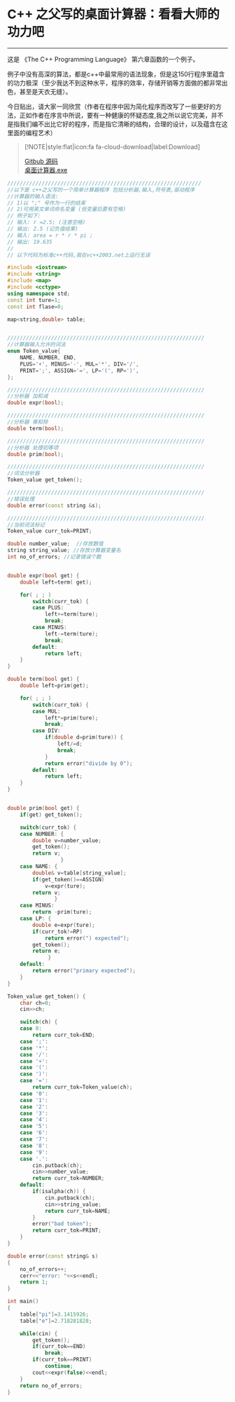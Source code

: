 # C++ 之父写的桌面计算器：看看大师的功力吧

------


这是 《The C++ Programming Language》 第六章函数的一个例子。

例子中没有高深的算法，都是c++中最常用的语法现象，但是这150行程序里蕴含的功力极深（至少我达不到这种水平，程序的效率，存储开销等方面做的都非常出色，甚至是天衣无缝）。

今日贴出，请大家一同欣赏（作者在程序中因为简化程序而改写了一些更好的方法，正如作者在序言中所说，要有一种健康的怀疑态度,我之所以说它完美，并不是指我们编不出比它好的程序，而是指它清晰的结构，合理的设计，以及蕴含在这里面的编程艺术）

> [!NOTE|style:flat|icon:fa fa-cloud-download|label:Download]
> 
> [Gitbub 源码](https://github.com/lyy289065406/The-C-Programming-Language/tree/master/TCPL-Desktop-Calculator)
<br/> [桌面计算器.exe](https://github.com/lyy289065406/The-C-Programming-Language/blob/master/TCPL-Desktop-Calculator/Release/%E6%A1%8C%E9%9D%A2%E8%AE%A1%E7%AE%97%E5%99%A8.exe)


```cpp
////////////////////////////////////////////////////////////// 
//以下是 c++之父写的一个简单计算器程序 包括分析器,输入,符号表,驱动程序 
//计算器的输入语法: 
// 1)以 ";" 号作为一行的结束 
// 2)可用英文单词命名变量 (但变量后要有空格) 
// 例子如下: 
// 输入: r =2.5; (注意空格) 
// 输出: 2.5 (记负值结果) 
// 输入: area = r * r * pi ; 
// 输出: 19.635 
// 
// 以下代码为标准c++代码,我在vc++2003.net上运行无误 

#include <iostream> 
#include <string> 
#include <map> 
#include <cctype> 
using namespace std; 
const int ture=1; 
const int flase=0; 

map<string,double> table; 


/////////////////////////////////////////////////////////////// 
//计算器输入允许的词法 
enum Token_value{ 
	NAME, NUMBER, END, 
	PLUS='+', MINUS='-', MUL='*', DIV='/', 
	PRINT=';', ASSIGN='=', LP='(', RP=')', 
}; 

/////////////////////////////////////////////////////////////// 
//分析器 加和减 
double expr(bool); 

/////////////////////////////////////////////////////////////// 
//分析器 乘和除 
double term(bool); 

/////////////////////////////////////////////////////////////// 
//分析器 处理初等项 
double prim(bool); 

/////////////////////////////////////////////////////////////// 
//词法分析器 
Token_value get_token(); 

/////////////////////////////////////////////////////////////// 
//错误处理 
double error(const string &s); 

/////////////////////////////////////////////////////////////// 
//当前词法标记 
Token_value curr_tok=PRINT; 

double number_value;  //存放数值 
string string_value; //存放计算器变量名 
int no_of_errors; //记录错误个数 


double expr(bool get) { 
	double left=term( get); 

	for( ; ; ) 
		switch(curr_tok) { 
		case PLUS: 
			left+=term(ture); 
			break; 
		case MINUS: 
			left-=term(ture); 
			break; 
		default: 
			return left; 
	} 
} 

double term(bool get) { 
	double left=prim(get); 

	for( ; ; ) 
		switch(curr_tok) { 
		case MUL: 
			left*=prim(ture); 
			break; 
		case DIV: 
			if(double d=prim(ture)) { 
				left/=d; 
				break; 
			} 
			return error("divide by 0"); 
		default: 
			return left; 
	} 
} 


double prim(bool get) { 
	if(get) get_token(); 

	switch(curr_tok) { 
	case NUMBER: { 
		double v=number_value; 
		get_token(); 
		return v; 
				 } 
	case NAME: { 
		double& v=table[string_value]; 
		if(get_token()==ASSIGN) 
			v=expr(ture); 
		return v; 
			   } 
	case MINUS: 
		return -prim(ture); 
	case LP: { 
		double e=expr(ture); 
		if(curr_tok!=RP) 
			return error(") expected"); 
		get_token(); 
		return e; 
			 } 
	default: 
		return error("primary expected"); 
	} 
} 

Token_value get_token() { 
	char ch=0; 
	cin>>ch; 

	switch(ch) { 
	case 0: 
		return curr_tok=END; 
	case ';': 
	case '*': 
	case '/': 
	case '+': 
	case '(': 
	case ')': 
	case '=': 
		return curr_tok=Token_value(ch); 
	case '0': 
	case '1': 
	case '2': 
	case '3': 
	case '4': 
	case '5': 
	case '6': 
	case '7': 
	case '8': 
	case '9': 
	case '.': 
		cin.putback(ch); 
		cin>>number_value; 
		return curr_tok=NUMBER; 
	default: 
		if(isalpha(ch)) { 
			cin.putback(ch); 
			cin>>string_value; 
			return curr_tok=NAME; 
		} 
		error("bad token"); 
		return curr_tok=PRINT; 
	} 
} 

double error(const string& s)
{ 
	no_of_errors++; 
	cerr<<"error: "<<s<<endl; 
	return 1; 
} 

int main() 
{ 
	table["pi"]=3.1415926; 
	table["e"]=2.718281828; 

	while(cin) { 
		get_token(); 
		if(curr_tok==END) 
			break; 
		if(curr_tok==PRINT) 
			continue; 
		cout<<expr(false)<<endl; 
	} 
	return no_of_errors; 
}

```




